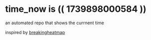 # time_now is (( 1739898000584 ))

an automated repo that shows the currnent time

inspired by [breakingheatmap](https://github.com/breakingheatmap/breakingheatmap)